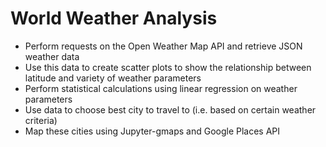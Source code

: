 # World Weather Analysis

* Perform requests on the Open Weather Map API and retrieve JSON weather data
* Use this data to create scatter plots to show the relationship between latitude and variety of weather parameters
* Perform statistical calculations using linear regression on weather parameters 
* Use data to choose best city to travel to (i.e. based on certain weather criteria)
* Map these cities using Jupyter-gmaps and Google Places API


